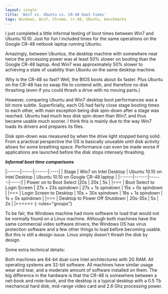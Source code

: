 ```yaml
---
layout: single
title: 'Win7 vs. Ubuntu vs. CR-48 boot times'
tags: Windows, Win7, Chrome, cr-48, Ubuntu, benchmarks
---
```


I just completed a little informal testing of boot times between Win7 and Ubuntu 10.10. Just for fun I included times for the same operations on the Google CR-48 netbook laptop running Ubuntu. 

Amazingly, between Ubuntus, the desktop machine with somewhere near twice the processing power was at least 50% slower on booting than the Google CR-48 laptop. And Win7 was approximately 50% slower to achieving a state of usability than Ubuntu on the same desktop machine.

Why is the CR-48 so fast? Well, the BIOS boots about 4x faster. Plus Ubuntu on the CR-48 has no swap file to contend with, and therefore no disk thrashing (even if you could thrash a drive with no moving parts.)

However, comparing Ubuntu and Win7 desktop boot performances was a bit more subtle. Superficially, each OS had fairly close stage booting times to each other, with main exception being disk spin-down after a stage was reached. Ubuntu had much less disk spin-down than Win7, and thus became usable much sooner. I think this is mainly due to the way Win7 loads its drivers and prepares its files.

Disk spin-down was measured by when the drive light stopped being solid. From a practical perspective the OS is basically unusable until disk activity allows for some breathing space. Performance can even be made worse if applications are launched before the disk stops intensely thrashing. 

___Informal boot time comparisons___

|:------|:-----|:------|:----|
|  Stage  |  Win7 on Intel Desktop  |  Ubuntu 10.10 on Intel Desktop  |  Ubuntu 10.10 on Google CR-48 laptop  |
|:------|------:|------:|-----:|
| Power on to Boot Select |20s | 20s | 5s |
|===
| Boot Select to Login Screen | 27s + 23s spindown | 27s + 1s spindown | 15s + 0s spindown |
|===
|  Login Screen to Desktop | 10s + 30s spindown	| 18s + 1s spindown | 1s + 0s spindown |
|===
| Desktop to Power Off Shutdown	| 20s-35s | 5s | 2s |
|======
{: rules="groups"}
<p/>

To be fair, the Windows machine had more software to load that would not be normally found on a Linux machine. Although both machines have the same commercial video software drivers, the Windows OS has virus protection software and a few other things to load before becoming usable. But this is still a design issue. Linux simply doesn't thrash the disk by design.

Some extra technical details:

Both machines are 64-bit dual-core Intel architectures with 2G RAM. All operating systems are 32-bit software. All machines have similar usage wear and tear, and a moderate amount of software installed on them. The big difference in the hardware is that the CR-48 is somewhere between a net-book and note-book, and the desktop is a typical desktop with a 0.5 Tb mechanical hard disk, mid-range video card and 2.6 Ghz processing power.

